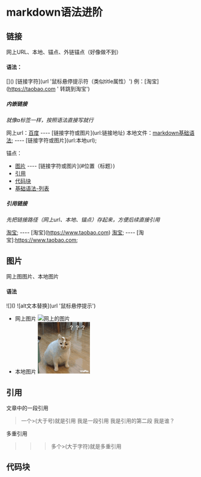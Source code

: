 # markdown语法进阶

## 链接
网上URL、本地、锚点、外链锚点（好像做不到）
#### 语法：
\[]()
\[链接字符](url '鼠标悬停提示符（类似title属性）')
例：\[淘宝](https://taobao.com ' 转跳到淘宝')
##### 内嵌链接

*就像a标签一样，按照语法直接写就行*

网上url：[百度](http://www.baidu.com) ---- \[链接字符或图片](url:链接地址)
本地文件：[markdown基础语法](./01-基础语法.md); ---- \[链接字符或图片](url:本地url);

锚点：
- [图片](#图片) ---- \[链接字符或图片](#位置（标题）)
- [引用](#引用)
- [代码块](#代码块 '跳到代码块')
- [基础语法-列表](./01-基础语法.md#列表)

##### 引用链接
*先把链接路径（网上url、本地、锚点）存起来，方便后续直接引用*

[淘宝](https://www.taobao.com); ----  \[淘宝](https://www.taobao.com)
[淘宝]; ---- \[淘宝]:https://www.taobao.com;


## 图片
网上图图片、本地图片
#### 语法
\!\[]()
!\[alt文本替换](url '鼠标悬停提示')
- 网上图片
![网上的图片](https://www.baidu.com/link?url=IZjh1jhHuOzqNXm2YtPU331YIH_TAz4yCdTbKSLhOyto7FPMRXOQwOr432ArDeLQWAq7JtfPearUKnbyovbFBRvq1Tvyme42m5_fzt1IaU5IzV-J1m1QsTCO9IC7uHI0&wd=&eqid=98f9467a00012008000000065c5ba2c3 '百度图片')
- 本地图片
![本地图片](./images/11.gif '这是一只猫')

## 引用
文章中的一段引用

> 一个>(大于号)就是引用
我是一段引用
我是引用的第二段
我是谁？

多重引用

>>> 多个>(大于字符)就是多重引用


## 代码块


<!-- 下面是链接地址 -->
[淘宝]:https://www.taobao.com;
